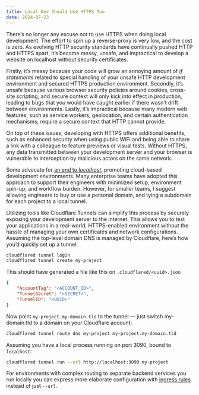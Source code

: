 ```yaml
---
title: Local Dev Should Use HTTPS Too
date: 2024-07-23
---
```


There’s no longer any excuse not to use HTTPS when doing local development. The effort to spin up a
reverse-proxy is very low, and the cost is zero. As evolving HTTP security standards have
continually pushed HTTP and HTTPS apart, it’s become messy, unsafe, and impractical to develop a
website on localhost without security certificates.

Firstly, it’s messy because your code will grow an annoying amount of _if statements_ related to
special handling of your unsafe HTTP development environment and secured HTTPS production
environment. Secondly, it’s unsafe because various browser security policies around cookies,
cross-site scripting, and secure context will only kick into effect in production, leading to bugs
that you would have caught earlier if there wasn’t drift between environments. Lastly, it’s
impractical because many modern web features, such as service workers, geolocation, and certain
authentication mechanisms, require a secure context that HTTP cannot provide.

On top of these issues, developing with HTTPS offers additional benefits, such as enhanced security
when using public WiFi and being able to share a link with a colleague to feature previews or visual
tests. Without HTTPS, any data transmitted between your development server and your browser is
vulnerable to interception by malicious actors on the same network.

Some advocate for [an end to _localhost_](https://dx.tips/the-end-of-localhost), promoting
cloud-based development environments. Many enterprise teams have adopted this approach to support
their engineers with minimized setup, environment spin-up, and workflow burden. However, for smaller
teams, I suggest allowing engineers to buy or use a personal domain, and tying a subdomain for each
project to a local tunnel.

Utilizing tools like Cloudflare Tunnels can simplify this process by securely exposing your
development server to the internet. This allows you to test your applications in a real-world,
HTTPS-enabled environment without the hassle of managing your own certificates and network
configurations. Assuming the top-level domain DNS is managed by Cloudflare, here’s how you’d quickly
set up a tunnel:

```bash
cloudflared tunnel login
cloudflared tunnel create my-project
```

This should have generated a file like this on `.cloudflared/<uuid>.json`

```json
{
	"AccountTag": "<ACCOUNT_ID>",
	"TunnelSecret": "<SECRET>",
	"TunnelID": "<UUID>"
}
```

Now point `my-project.my-domain.tld` to the tunnel — just switch my-domain.tld to a domain on your
Cloudflare account:

```bash
cloudflared tunnel route dns my-project my-project.my-domain.tld
```

Assuming you have a local process running on port 3090, bound to `localhost`:

```bash
cloudflared tunnel run --url http://localhost:3090 my-project
```

For environments with complex routing to separate backend services you run locally you can express
more elaborate configuration with [ingress rules](https://developers.cloudflare.com/cloudflare-one/connections/connect-networks/configure-tunnels/local-management/configuration-file/) instead of just `--url`.
